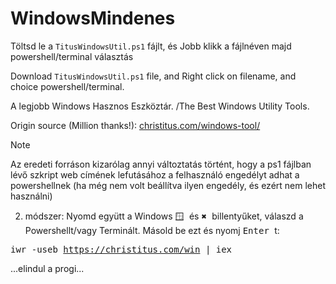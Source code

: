 # WindowsMindenes
Töltsd le a <code>TitusWindowsUtil.ps1</code> fájlt, és Jobb klikk a fájlnéven majd powershell/terminal választás

Download <code>TitusWindowsUtil.ps1</code> file, and Right click on filename, and choice powershell/terminal.

A legjobb Windows Hasznos Eszköztár. /The Best Windows Utility Tools.  

Origin source (Million thanks!): <a href="https://christitus.com/windows-tool/" target="_blank">christitus.com/windows-tool/</a>

Note

Az eredeti forráson kizarólag annyi változtatás történt, hogy a ps1 fájlban lévő szkript web címének lefutásához a felhasználó engedélyt adhat a powershellnek (ha még nem volt beállítva ilyen engedély, és ezért nem lehet használni)

2. módszer:
   Nyomd együtt a Windows <kbd> 🪟 </kbd> és <kbd> ✖️ </kbd> billentyűket, válaszd a Powershellt/vagy Terminált.
   Másold be ezt és nyomj <kbd> Enter </kbd>t:
   
  <tt> iwr -useb https://christitus.com/win | iex </tt>
  
  ...elindul a progi...
   
